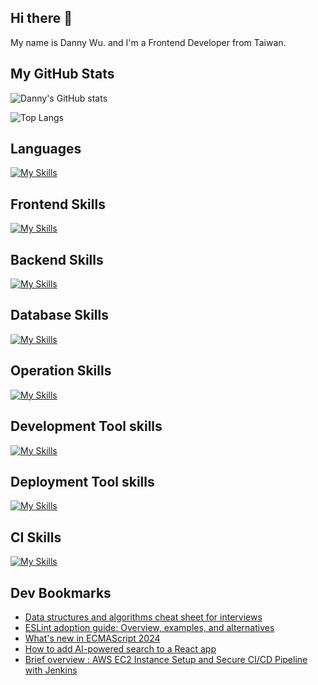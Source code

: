 
## Hi there 👋
My name is Danny Wu. and I'm a Frontend Developer from Taiwan.

## My GitHub Stats
![Danny's GitHub stats](https://github-readme-stats.vercel.app/api?username=danny101201&show_icons=true&count_private=true&theme=react)

![Top Langs](https://github-readme-stats.vercel.app/api/top-langs/?username=danny101201&layout=compact&theme=react)


## Languages
[![My Skills](https://skillicons.dev/icons?i=js,html,css,ts,react,nodejs)](https://skillicons.dev)

## Frontend Skills

[![My Skills](https://skillicons.dev/icons?i=react,materialui,tailwind,sass,bootstrap,redux,vite,nextjs)](https://skillicons.dev)

## Backend Skills

[![My Skills](https://skillicons.dev/icons?i=express,nodejs,graphql,nestjs)](https://skillicons.dev)

## Database Skills

[![My Skills](https://skillicons.dev/icons?i=mongodb,redis,mysql,postgres,prisma)](https://skillicons.dev)

## Operation Skills

[![My Skills](https://skillicons.dev/icons?i=docker,git,githubactions,linux,vim,nginx)](https://skillicons.dev)

## Development Tool skills

[![My Skills](https://skillicons.dev/icons?i=github,git,vscode,webpack)](https://skillicons.dev)

## Deployment Tool skills

[![My Skills](https://skillicons.dev/icons?i=vercel,netlify)](https://skillicons.dev)


## CI Skills

[![My Skills](https://skillicons.dev/icons?i=gitlab)](https://skillicons.dev)


## Dev Bookmarks
<!-- daily.dev BOOKMARKS:START -->
- [Data structures and algorithms cheat sheet for interviews](https://app.daily.dev/posts/BGTWOaguA?utm_source=rss&utm_medium=bookmarks&utm_campaign=NRtczkLiNqtGyKkglwy1k)
- [ESLint adoption guide: Overview, examples, and alternatives](https://app.daily.dev/posts/ObpYQQWmh?utm_source=rss&utm_medium=bookmarks&utm_campaign=NRtczkLiNqtGyKkglwy1k)
- [What&#39;s new in ECMAScript 2024](https://app.daily.dev/posts/ELeCxFJQZ?utm_source=rss&utm_medium=bookmarks&utm_campaign=NRtczkLiNqtGyKkglwy1k)
- [How to add AI-powered search to a React app](https://app.daily.dev/posts/8qaLylS0M?utm_source=rss&utm_medium=bookmarks&utm_campaign=NRtczkLiNqtGyKkglwy1k)
- [Brief overview : AWS EC2 Instance Setup and Secure CI/CD Pipeline with Jenkins](https://app.daily.dev/posts/3i8tRlUli?utm_source=rss&utm_medium=bookmarks&utm_campaign=NRtczkLiNqtGyKkglwy1k)
<!-- daily.dev BOOKMARKS:END -->
